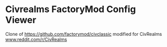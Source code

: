 # Civrealms FactoryMod Config Viewer
Clone of https://github.com/factorymod/civclassic modified for CivRealms
www.reddit.com/r/CivRealms
